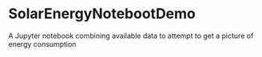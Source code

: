 # SolarEnergyNotebootDemo
A Jupyter notebook combining available data to attempt to get a picture of energy consumption 
